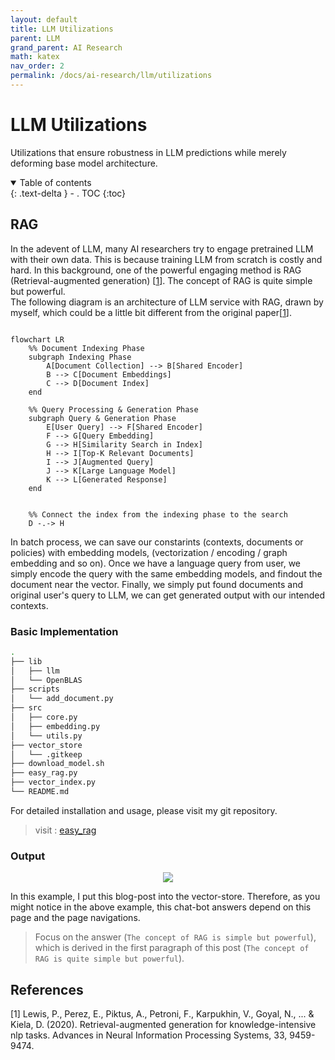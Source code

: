 ```yaml
---
layout: default
title: LLM Utilizations
parent: LLM
grand_parent: AI Research
math: katex
nav_order: 2
permalink: /docs/ai-research/llm/utilizations
---
```


# LLM Utilizations

Utilizations that ensure robustness in LLM predictions while merely deforming base model architecture.


<details open markdown="block">
  <summary>
    Table of contents
  </summary>
  {: .text-delta }
- . TOC
{:toc}
</details>

## RAG


In the adevent of LLM, many AI researchers try to engage pretrained LLM with their own data. This is because training LLM from scratch is costly and hard. 
In this background, one of the powerful engaging method is RAG (Retrieval-augmented generation) [[1](#lewis-et-al)]. The concept of RAG is quite simple but powerful.   
The following diagram is an architecture of LLM service with RAG, drawn by myself, which could be a little bit different from the original paper[[1](#lewis-et-al)].

```mermaid

flowchart LR
    %% Document Indexing Phase
    subgraph Indexing Phase
        A[Document Collection] --> B[Shared Encoder]
        B --> C[Document Embeddings]
        C --> D[Document Index]
    end

    %% Query Processing & Generation Phase
    subgraph Query & Generation Phase
        E[User Query] --> F[Shared Encoder]
        F --> G[Query Embedding]
        G --> H[Similarity Search in Index]
        H --> I[Top-K Relevant Documents]
        I --> J[Augmented Query]
        J --> K[Large Language Model]
        K --> L[Generated Response]
    end


    %% Connect the index from the indexing phase to the search
    D -.-> H

```

In batch process, we can save our constarints (contexts, documents or policies) with embedding models, (vectorization / encoding / graph embedding and so on). Once we have a language query from user, we simply encode the query with the same embedding models, and findout the document near the vector. Finally, we simply put found documents and original user's query to LLM, we can get generated output with our intended contexts. 

### Basic Implementation


```bash
.
├── lib
│   ├── llm
│   └── OpenBLAS
├── scripts
│   └── add_document.py
├── src
│   ├── core.py
│   ├── embedding.py
│   └── utils.py
├── vector_store
│   └── .gitkeep
├── download_model.sh
├── easy_rag.py
├── vector_index.py
└── README.md
```

For detailed installation and usage, please visit my git repository.

 > visit : [easy_rag](https://github.com/Sangdo-Han/public-studies/tree/master/llm/rag)

### Output
<p align="center">
  <img src="https://sangdo-han.github.io/docs/research/llm/rag_chat_example.png">
</p>

In this example, I put this blog-post into the vector-store. Therefore, as you might notice in the above example, this chat-bot answers depend on this page and the page navigations.
> Focus on the answer (`The concept of RAG is simple but powerful`), which is derived in the first paragraph of this post (`The concept of RAG is quite simple but powerful`).   




## References
<span id="lewis-et-al">[1]</span> Lewis, P., Perez, E., Piktus, A., Petroni, F., Karpukhin, V., Goyal, N., ... & Kiela, D. (2020). Retrieval-augmented generation for knowledge-intensive nlp tasks. Advances in Neural Information Processing Systems, 33, 9459-9474.
